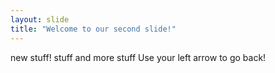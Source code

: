 ```yaml
---
layout: slide
title: "Welcome to our second slide!"
---
```

new stuff!
stuff and more stuff
Use your left arrow to go back!
